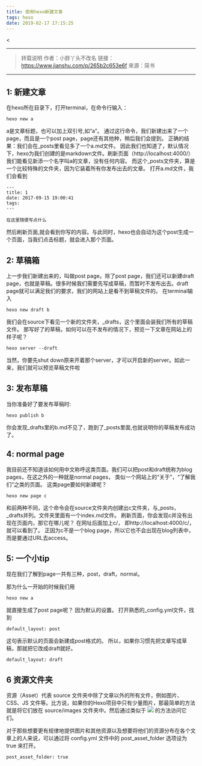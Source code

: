 ```yaml
---
title: 使用hexo新建文章
tags: hexo
date: 2019-02-17 17:15:25
---
```




<<!-- more -->


---
> 转载说明
> 作者：小胖丫头不改名
> 链接：https://www.jianshu.com/p/265b2c653e6f
> 來源：简书
---


##  1: 新建文章
在hexo所在目录下，打开terminal，在命令行输入：
```
hexo new a
```
a是文章标题，也可以加上双引号,如“a”。
通过这行命令，我们新建出来了一个page，而且是一个post page，page还有其他种，稍后我们会提到。
正确的结果：我们会在_posts里看见多了一个a.md文件。
因此我们也知道了，默认情况下，hexo为我们创建的是markdown文件。刷新页面（http://localhost:4000/）我们能看见新添一个名字叫a的文章，没有任何内容。
而这个_posts文件夹，算是一个比较特殊的文件夹，因为它装着所有你发布出去的文章。
打开a.md文件，我们会看到
```
---
title: 1
date: 2017-09-15 19:00:41
tags:
---

在这里随便写点什么

```

然后刷新页面,就会看到你写的内容。与此同时，hexo也会自动为这个post生成一个页面，当我们点击标题，就会进入那个页面。



## 2:  草稿箱

上一步我们新建出来的，叫做post page。除了post page，我们还可以新建draft page，也就是草稿。很多时候我们需要先写成草稿，而暂时不发布出去。draft page就可以满足我们的要求，我们的网站上是看不到草稿文件的。
在terminal输入
```
hexo new draft b
```

我们会在source下看见一个新的文件夹，_drafts，这个里面会装我们所有的草稿文件。
那写好了的草稿，如何可以在不发布的情况下，预览一下文章在网站上的样子呢？
```
hexo server --draft
```

当然，你要先shut down原来开着那个server，才可以开启新的server。如此一来，我们就可以预览草稿文件啦



## 3: 发布草稿
当你准备好了要发布草稿时:
```
hexo publish b
```

你会发现_drafts里的b.md不见了，跑到了_posts里面,也就说明你的草稿发布成功了。


## 4: normal page
我目前还不知道该如何用中文称呼这类页面。我们可以把post和draft统称为blog pages，在这之外的一种就是normal pages， 类似一个网站上的“关于”，“了解我们”之类的页面。
这类page要如何新建呢？
```
hexo new page c
```
和前两种不同，这个命令会在source文件夹内创建出c文件夹，与_posts，_drafts并列。文件夹里面有一个index.md文件。
刷新页面，你会发现c并没有出现在页面内，那它在哪儿呢？
在网址后面加上c/， 即http://localhost:4000/c/，就可以看到了。
正因为c不是一个blog page，所以它也不会出现在blog列表中，而是要通过URL去access。



## 5: 一个小tip
现在我们了解到page一共有三种，post，draft，normal。

那为什么一开始的时候我们用
```
hexo new a
```
就直接生成了post page呢？
因为默认的设置。
打开熟悉的_config.yml文件，找到
```
default_layout: post
```
这句表示默认的页面会新建成post格式的。
所以，如果你习惯先把文章写成草稿，那就把它改成draft就好。
```
default_layout: draft
```


## 6 资源文件夹

资源（Asset）代表 source 文件夹中除了文章以外的所有文件，例如图片、CSS、JS 文件等。比方说，如果你的Hexo项目中只有少量图片，那最简单的方法就是将它们放在 source/images 文件夹中。然后通过类似于 ![](/images/image.jpg) 的方法访问它们。

对于那些想要更有规律地提供图片和其他资源以及想要将他们的资源分布在各个文章上的人来说，可以通过将 config.yml 文件中的 post_asset_folder 选项设为 true 来打开。
```
post_asset_folder: true
```




